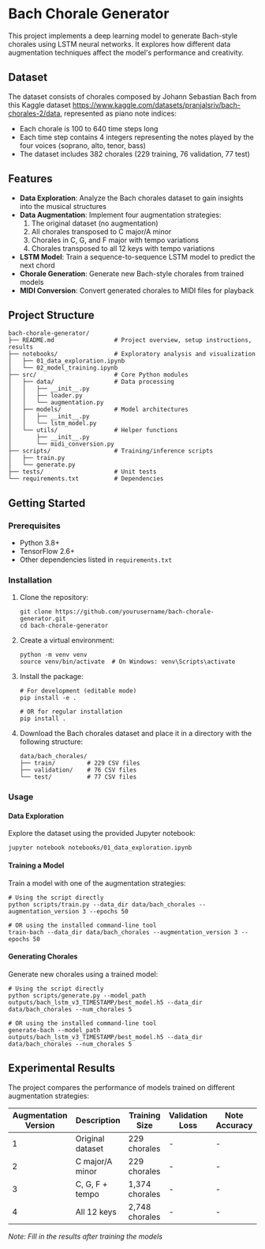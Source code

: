 # Bach Chorale Generator

This project implements a deep learning model to generate Bach-style chorales using LSTM neural networks. It explores how different data augmentation techniques affect the model's performance and creativity.

## Dataset

The dataset consists of chorales composed by Johann Sebastian Bach from this Kaggle dataset https://www.kaggle.com/datasets/pranjalsriv/bach-chorales-2/data, represented as piano note indices:
- Each chorale is 100 to 640 time steps long
- Each time step contains 4 integers representing the notes played by the four voices (soprano, alto, tenor, bass)
- The dataset includes 382 chorales (229 training, 76 validation, 77 test)

## Features

- **Data Exploration**: Analyze the Bach chorales dataset to gain insights into the musical structures
- **Data Augmentation**: Implement four augmentation strategies:
  1. The original dataset (no augmentation)
  2. All chorales transposed to C major/A minor
  3. Chorales in C, G, and F major with tempo variations
  4. Chorales transposed to all 12 keys with tempo variations
- **LSTM Model**: Train a sequence-to-sequence LSTM model to predict the next chord
- **Chorale Generation**: Generate new Bach-style chorales from trained models
- **MIDI Conversion**: Convert generated chorales to MIDI files for playback

## Project Structure

```
bach-chorale-generator/
├── README.md                 # Project overview, setup instructions, results
├── notebooks/                # Exploratory analysis and visualization
│   ├── 01_data_exploration.ipynb
│   └── 02_model_training.ipynb
├── src/                      # Core Python modules
│   ├── data/                 # Data processing
│   │   ├── __init__.py
│   │   ├── loader.py
│   │   └── augmentation.py
│   ├── models/               # Model architectures
│   │   ├── __init__.py
│   │   └── lstm_model.py
│   └── utils/                # Helper functions
│       ├── __init__.py
│       └── midi_conversion.py
├── scripts/                  # Training/inference scripts
│   ├── train.py
│   └── generate.py
├── tests/                    # Unit tests
└── requirements.txt          # Dependencies
```

## Getting Started

### Prerequisites

- Python 3.8+
- TensorFlow 2.6+
- Other dependencies listed in `requirements.txt`

### Installation

1. Clone the repository:
   ```
   git clone https://github.com/yourusername/bach-chorale-generator.git
   cd bach-chorale-generator
   ```

2. Create a virtual environment:
   ```
   python -m venv venv
   source venv/bin/activate  # On Windows: venv\Scripts\activate
   ```

3. Install the package:
   ```
   # For development (editable mode)
   pip install -e .
   
   # OR for regular installation
   pip install .
   ```

4. Download the Bach chorales dataset and place it in a directory with the following structure:
   ```
   data/bach_chorales/
   ├── train/         # 229 CSV files
   ├── validation/    # 76 CSV files
   └── test/          # 77 CSV files
   ```

### Usage

#### Data Exploration

Explore the dataset using the provided Jupyter notebook:
```
jupyter notebook notebooks/01_data_exploration.ipynb
```

#### Training a Model

Train a model with one of the augmentation strategies:
```
# Using the script directly
python scripts/train.py --data_dir data/bach_chorales --augmentation_version 3 --epochs 50

# OR using the installed command-line tool
train-bach --data_dir data/bach_chorales --augmentation_version 3 --epochs 50
```

#### Generating Chorales

Generate new chorales using a trained model:
```
# Using the script directly
python scripts/generate.py --model_path outputs/bach_lstm_v3_TIMESTAMP/best_model.h5 --data_dir data/bach_chorales --num_chorales 5

# OR using the installed command-line tool
generate-bach --model_path outputs/bach_lstm_v3_TIMESTAMP/best_model.h5 --data_dir data/bach_chorales --num_chorales 5
```

## Experimental Results

The project compares the performance of models trained on different augmentation strategies:

| Augmentation Version | Description | Training Size | Validation Loss | Note Accuracy |
|----------------------|-------------|---------------|-----------------|---------------|
| 1 | Original dataset | 229 chorales | - | - |
| 2 | C major/A minor | 229 chorales | - | - |
| 3 | C, G, F + tempo | 1,374 chorales | - | - |
| 4 | All 12 keys | 2,748 chorales | - | - |

*Note: Fill in the results after training the models*
